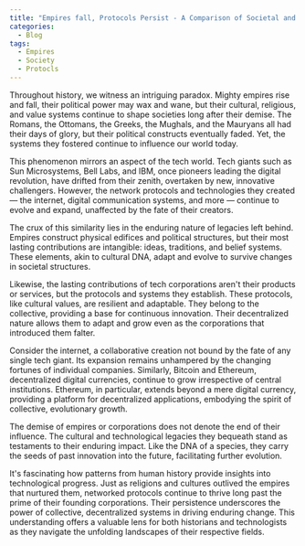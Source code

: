 ```yaml
---
title: "Empires fall, Protocols Persist - A Comparison of Societal and Technological Evolution"
categories:
  - Blog
tags:
  - Empires
  - Society
  - Protocls
---
```


Throughout history, we witness an intriguing paradox. Mighty empires rise and fall, their political power may wax and wane, but their cultural, religious, and value systems continue to shape societies long after their demise. The Romans, the Ottomans, the Greeks, the Mughals, and the Mauryans all had their days of glory, but their political constructs eventually faded. Yet, the systems they fostered continue to influence our world today.

This phenomenon mirrors an aspect of the tech world. Tech giants such as Sun Microsystems, Bell Labs, and IBM, once pioneers leading the digital revolution, have drifted from their zenith, overtaken by new, innovative challengers. However, the network protocols and technologies they created — the internet, digital communication systems, and more — continue to evolve and expand, unaffected by the fate of their creators.

The crux of this similarity lies in the enduring nature of legacies left behind. Empires construct physical edifices and political structures, but their most lasting contributions are intangible: ideas, traditions, and belief systems. These elements, akin to cultural DNA, adapt and evolve to survive changes in societal structures.

Likewise, the lasting contributions of tech corporations aren't their products or services, but the protocols and systems they establish. These protocols, like cultural values, are resilient and adaptable. They belong to the collective, providing a base for continuous innovation. Their decentralized nature allows them to adapt and grow even as the corporations that introduced them falter.

Consider the internet, a collaborative creation not bound by the fate of any single tech giant. Its expansion remains unhampered by the changing fortunes of individual companies. Similarly, Bitcoin and Ethereum, decentralized digital currencies, continue to grow irrespective of central institutions. Ethereum, in particular, extends beyond a mere digital currency, providing a platform for decentralized applications, embodying the spirit of collective, evolutionary growth.

The demise of empires or corporations does not denote the end of their influence. The cultural and technological legacies they bequeath stand as testaments to their enduring impact. Like the DNA of a species, they carry the seeds of past innovation into the future, facilitating further evolution.

It's fascinating how patterns from human history provide insights into technological progress. Just as religions and cultures outlived the empires that nurtured them, networked protocols continue to thrive long past the prime of their founding corporations. Their persistence underscores the power of collective, decentralized systems in driving enduring change. This understanding offers a valuable lens for both historians and technologists as they navigate the unfolding landscapes of their respective fields.
